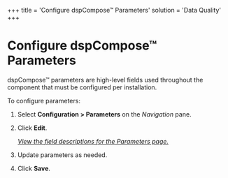 +++
title = 'Configure dspCompose™ Parameters'
solution = 'Data Quality'
+++

# Configure dspCompose™ Parameters

dspCompose™ parameters are high-level fields used throughout the
component that must be configured per installation.

To configure parameters:

1.  Select **Configuration \> Parameters** on the *Navigation
    <span style="font-style: normal;">pane</span>*.

2.  Click **Edit**.
    
    *[View the field descriptions for the Parameters
    page.](../Page_Desc/Parameters)*

3.  Update parameters as needed.

4.  Click **Save**.
